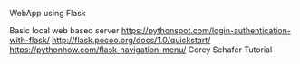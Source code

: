 WebApp using Flask

Basic local web based server
https://pythonspot.com/login-authentication-with-flask/ 
http://flask.pocoo.org/docs/1.0/quickstart/ 
https://pythonhow.com/flask-navigation-menu/
Corey Schafer Tutorial 
